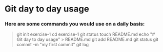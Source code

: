 # Git day to day usage
### Here are some commands you would use on a daily basis:
> git init exercise-1
> cd exercise-1
> git status
> touch README.md
> echo "# Git day to day usage" > README.md
> git add README.md
> git status
> git commit -m "my first commit"
> git log